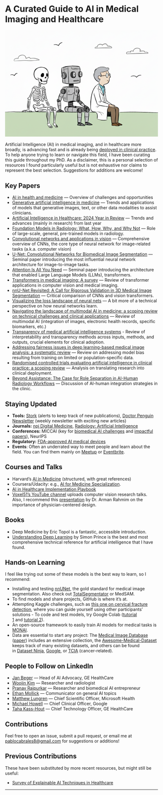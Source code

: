 # A Curated Guide to AI in Medical Imaging and Healthcare

![](ai-medical-imaging.png)

Artificial Intelligence (AI) in medical imaging, and in healthcare more broadly, is advancing fast and is already being [deployed in clinical practice](https://www.england.nhs.uk/long-read/guidance-on-the-use-of-ai-enabled-ambient-scribing-products-in-health-and-care-settings/). To help anyone trying to learn or navigate this field, I have been curating this guide throughout my PhD. As a disclaimer, this is a personal selection of resources I found particularly useful but is not exhaustive nor claims to represent the best selection. Suggestions for additions are welcome! 

## Key Papers
- [AI in health and medicine](https://www.nature.com/articles/s41591-021-01614-0) — Overview of challenges and opportunities
- [Generative artificial intelligence in medicine](https://www.nature.com/articles/s41591-025-03983-2) — Trends and applications of models that generative images, text, or other data modalities to assist clinicians.
- [Artificial Intelligence in Healthcare: 2024 Year in Review](https://www.medrxiv.org/content/10.1101/2025.02.26.25322978v2) — Trends and advances (mainly in research) from last year 
- [Foundation Models in Radiology: What, How, Why, and Why Not](https://pubs.rsna.org/doi/10.1148/radiol.240597) —  Role of large-scale, general, pre-trained models in radiology.
- [Convolutional networks and applications in vision](https://ieeexplore.ieee.org/document/5537907) —  Comprehensive overview of CNNs, the core type of neural network for image-related tasks (a.k.a. computer vision)
- [U-Net: Convolutional Networks for Biomedical Image Segmentation](https://arxiv.org/abs/1505.04597) —  Seminal paper introducing the most influential neural network architecture for image-to-image tasks.
- [Attention Is All You Need](https://arxiv.org/abs/1706.03762) —  Seminal paper introducing the architecture that enabled Large Language Models (LLMs), transformers.
- [Transformers in medical imaging: A survey](https://www.sciencedirect.com/science/article/pii/S1361841523000634) —  Review of transformer applications in computer vision and medical imaging.
- [nnU-Net Revisited: A Call for Rigorous Validation in 3D Medical Image Segmentation](https://link.springer.com/chapter/10.1007/978-3-031-72114-4_47) — Critical comparison of CNNs and vision transformers.
- [Visualizing the loss landscape of neural nets](https://arxiv.org/abs/1712.09913) — A bit more of a technical perspective on how neural networks learn.
- [Navigating the landscape of multimodal AI in medicine: a scoping review on technical challenges and clinical applications](https://arxiv.org/abs/2411.03782) — Review of multimodal AI (integration of images, electronic health records, specific biomarkers, etc.)
- [Transparency of medical artificial intelligence systems](https://www.nature.com/articles/s44222-025-00363-w) - Review of interpretability and transparency methods across inputs, methods, and outputs, crucial elements for clinical adoption.
- [Addressing fairness issues in deep learning-based medical image analysis: a systematic review](https://www.nature.com/articles/s41746-024-01276-5) — Review on addressing model bias resulting from training on limited or population-specific data.
- [Randomised controlled trials evaluating artificial intelligence in clinical practice: a scoping review](https://www.thelancet.com/journals/landig/article/PIIS2589-7500(24)00047-5/fulltext) — Analysis on translating research into clinical deployment.
- [Beyond Assistance: The Case for Role Separation in AI-Human Radiology Workflows](https://pubs.rsna.org/doi/10.1148/radiol.250477) — Discussion of AI-human integration strategies in the clinic.

## Staying Updated 
- **Tools:** [Stork](https://www.storkapp.me/) (alerts to keep track of new publications), [Doctor Penguin Newsletter](https://doctorpenguin.substack.com) (weekly newsletter with exciting new articles)
- **Journals:** [npj Digital Medicine](https://www.nature.com/npjdigitalmed/), [Radiology: Artificial Intelligence](https://pubs.rsna.org/journal/ai) 
- **Conferences:** MICCAI (key for [biomedical AI challenges](https://miccai.org/index.php/special-interest-groups/challenges/miccai-registered-challenges/) and [impactful papers](https://papers.miccai.org/miccai-2024/)), NeurIPS 
- **Regulatory:** [FDA-approved AI medical devices](https://www.fda.gov/medical-devices/software-medical-device-samd/artificial-intelligence-and-machine-learning-aiml-enabled-medical-devices)
- **Events**: Often an underrated way to meet people and learn about the field. You can find them mainly on [Meetup](https://www.meetup.com/) or [Eventbrite](https://www.eventbrite.com/).

## Courses and Talks 
- Harvard’s [AI in Medicine](https://zitniklab.hms.harvard.edu/AIM2/) (structured, with great references)
- Coursera/Udacity: e.g., [AI for Medicine Specialization](https://www.coursera.org/specializations/ai-for-medicine). 
- [AI in Healthcare Implementation Playbook](https://dimesociety.org/ai-implementation-in-healthcare-playbook/)
- [Voxel51’s YouTube channel](https://www.youtube.com/@voxel51/videos) uploads computer vision research talks. Also, I recommend this [presentation](https://www.youtube.com/watch?v=ogEkl-FC0dI) by Dr. Arman Rahmim on the importance of physician-centered design. 

## Books 
- Deep Medicine by Eric Topol is a fantastic, accessible introduction. 
- [Understanding Deep Learning](https://udlbook.github.io/udlbook/) by Simon Prince is the best and most comprehensive technical reference for artificial intelligence that I have found. 

## Hands-on Learning 
I feel like trying out some of these models is the best way to learn, so I recommend: 
- Installing and testing [nnUNet](https://github.com/MIC-DKFZ/nnUNet), the gold standard for medical image segmentation. Also check out [TotalSegmentator](https://github.com/wasserth/TotalSegmentator) or MedSAM. 
- To find models and share projects, GitHub is where it’s at. 
- Attempting Kaggle challenges, such as [this one on cervical fracture detection](https://www.kaggle.com/competitions/rsna-2022-cervical-spine-fracture-detection), where you can guide yourself using other participants’ solutions - To code and test models, try Google Colab ([tutorial 1](https://colab.research.google.com/drive/16pBJQePbqkz3QFV54L4NIkOn1kwpuRrj) and [tutorial 2](https://www.marqo.ai/blog/getting-started-with-google-colab-a-beginners-guide)).
- An open-source framework to easily train AI models for medical tasks is [MONAI](https://monai.io/).
- Data are essential to start any project: The [Medical Image Database](https://www.cuilab.cn/medimg/) ([paper](https://academic.oup.com/gpb/advance-article/doi/10.1093/gpbjnl/qzaf068/8238507?login=false)) includes an extensive collection, the [Awesome-Medical-Dataset](https://github.com/openmedlab/Awesome-Medical-Dataset) keeps track of many existing datasets, and others can be found in [Dataset Ninja](https://datasetninja.com/category/medical), [Google](https://datasetsearch.research.google.com/), or [TCIA](https://www.cancerimagingarchive.net/) (cancer-related). 

## People to Follow on LinkedIn 
- [Jan Beger](https://www.linkedin.com/in/janbeger/) —  Head of AI Advocacy, GE HealthCare
- [Woojin Kim](https://www.linkedin.com/in/woojinkim/) — Researcher and radiologist
- [Pranav Rajpurkar](https://www.linkedin.com/in/pranavrajpurkar/) — Researcher and biomedical AI entrepreneur
- [Ethan Mollick](https://www.linkedin.com/in/emollick/) — Communicator on general AI topics 
- [Matthew Lungren](https://www.linkedin.com/in/mattlungrenmd/) — Chief Scientific Officer, Microsoft Health
- [Michael Howell](https://www.linkedin.com/in/mdhowell/) — Chief Clinical Officer, Google
- [Taha Kass-Hout](https://www.linkedin.com/in/tahak/) — Chief Technology Officer, GE HealthCare


## Contributions
Feel free to open an issue, submit a pull request, or email me at pablocabrales8@gmail.com for suggestions or additions!

## Previous Contributions 
These have been substituted by more recent resources, but might still be useful:
- [Survey of Explainable AI Techniques in Healthcare](https://www.mdpi.com/1424-8220/23/2/634)

---
